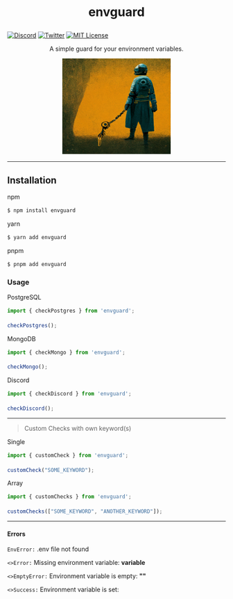 # <p align="center">envguard</p>

[![Discord](https://img.shields.io/discord/823720615965622323.svg?style=for-the-badge)](https://discord.gg/UDNcTrBagN)
[![Twitter](https://img.shields.io/badge/Twitter-1DA1F2?style=for-the-badge&logo=twitter&logoColor=white)](https://twitter.com/vkxni)
[![MIT License](https://img.shields.io/badge/license-MIT-blue.svg?style=for-the-badge)](https://github.com/alelievr/Mixture/blob/master/LICENSE)

<p align="center">A simple guard for your environment variables.</p>

<p align="center">
<img src="envguard.png"  alt="envguard" width="250" height="220"/></a>
<p>

---

## Installation

npm
```bash
$ npm install envguard
```

yarn
```bash
$ yarn add envguard
```

pnpm
```bash
$ pnpm add envguard
```

### Usage

PostgreSQL 
```ts
import { checkPostgres } from 'envguard';

checkPostgres();
```

MongoDB
```ts
import { checkMongo } from 'envguard';

checkMongo();
```

Discord 
```ts
import { checkDiscord } from 'envguard';

checkDiscord();
```

---

> Custom Checks with own keyword(s)

Single
```ts
import { customCheck } from 'envguard';

customCheck("SOME_KEYWORD");
```

Array
```ts
import { customChecks } from 'envguard';

customChecks(["SOME_KEYWORD", "ANOTHER_KEYWORD"]);
```

---

#### Errors

`EnvError:` .env file not found

`<>Error:` Missing environment variable: **variable**

`<>EmptyError:` Environment variable is empty: **""**

`<>Success:` Environment variable is set: <variable>

